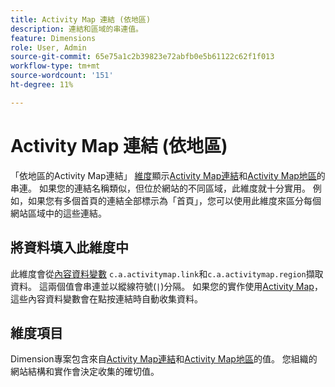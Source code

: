 ```yaml
---
title: Activity Map 連結 (依地區)
description: 連結和區域的串連值。
feature: Dimensions
role: User, Admin
source-git-commit: 65e75a1c2b39823e72abfb0e5b61122c62f1f013
workflow-type: tm+mt
source-wordcount: '151'
ht-degree: 11%

---
```


# Activity Map 連結 (依地區)

「依地區的Activity Map連結」 [維度](overview.md)顯示[Activity Map連結](activity-map-link.md)和[Activity Map地區](activity-map-link-by-region.md)的串連。 如果您的連結名稱類似，但位於網站的不同區域，此維度就十分實用。 例如，如果您有多個首頁的連結全部標示為「首頁」，您可以使用此維度來區分每個網站區域中的這些連結。

## 將資料填入此維度中

此維度會從[內容資料變數](/help/implement/vars/page-vars/contextdata.md) `c.a.activitymap.link`和`c.a.activitymap.region`擷取資料。 這兩個值會串連並以縱線符號(`|`)分隔。 如果您的實作使用[Activity Map](/help/analyze/activity-map/overview.md)，這些內容資料變數會在點按連結時自動收集資料。

## 維度項目

Dimension專案包含來自[Activity Map連結](activity-map-link.md)和[Activity Map地區](activity-map-link-by-region.md)的值。 您組織的網站結構和實作會決定收集的確切值。
